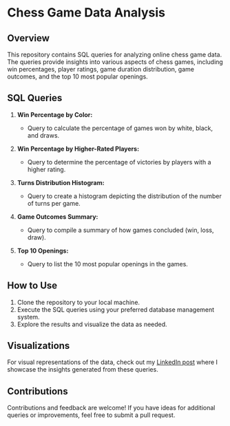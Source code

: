 # Chess Game Data Analysis

## Overview
This repository contains SQL queries for analyzing online chess game data. The queries provide insights into various aspects of chess games, including win percentages, player ratings, game duration distribution, game outcomes, and the top 10 most popular openings.

## SQL Queries
1. **Win Percentage by Color:**
   - Query to calculate the percentage of games won by white, black, and draws.

2. **Win Percentage by Higher-Rated Players:**
   - Query to determine the percentage of victories by players with a higher rating.

3. **Turns Distribution Histogram:**
   - Query to create a histogram depicting the distribution of the number of turns per game.

4. **Game Outcomes Summary:**
   - Query to compile a summary of how games concluded (win, loss, draw).

5. **Top 10 Openings:**
   - Query to list the 10 most popular openings in the games.

## How to Use
1. Clone the repository to your local machine.
2. Execute the SQL queries using your preferred database management system.
3. Explore the results and visualize the data as needed.

## Visualizations
For visual representations of the data, check out my [LinkedIn post]([insert_link_to_linkedin_post](https://www.linkedin.com/feed/update/urn:li:activity:7136456654241292290/)) where I showcase the insights generated from these queries.

## Contributions
Contributions and feedback are welcome! If you have ideas for additional queries or improvements, feel free to submit a pull request.

